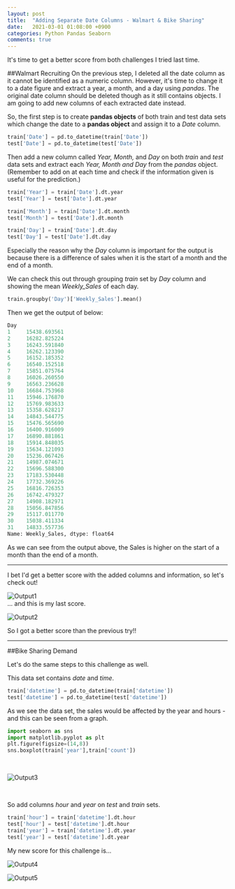 ```yaml
---
layout: post
title:  "Adding Separate Date Columns - Walmart & Bike Sharing"
date:   2021-03-01 01:08:00 +0900
categories: Python Pandas Seaborn
comments: true
---
```


It's time to get a better score from both challenges I tried last time. 

##Walmart Recruiting
On the previous step, I deleted all the date column as it cannot be identified as a numeric column. However, it's time to change it to a date figure and extract a year, a month, and a day using *pandas*. The original date column should be deleted though as it still contains objects. I am going to add new columns of each extracted date instead.

So, the first step is to create **pandas objects** of both train and test data sets which change the date to a **pandas object** and assign it to a *Date* column.

```python
train['Date'] = pd.to_datetime(train['Date'])
test['Date'] = pd.to_datetime(test['Date'])
```
Then add a new column called *Year, Month,* and *Day* on both *train* and *test* data sets and extract each *Year, Month and Day* from the *pandas* object. (Remember to add on at each time and check if the information given is useful for the prediction.)

```python
train['Year'] = train['Date'].dt.year
test['Year'] = test['Date'].dt.year
```
```python
train['Month'] = train['Date'].dt.month
test['Month'] = test['Date'].dt.month
```
```python
train['Day'] = train['Date'].dt.day
test['Day'] = test['Date'].dt.day
```
Especially the reason why the *Day* column is important for the output is because there is a difference of sales when it is the start of a month and the end of a month.

We can check this out through grouping *train* set by *Day* column and showing the mean *Weekly_Sales* of each day.

```python
train.groupby('Day')['Weekly_Sales'].mean()
```

Then we get the output of below:
```python
Day
1     15438.693561
2     16282.825224
3     16243.591840
4     16262.123390
5     16152.185352
6     16540.152518
7     15851.075764
8     16026.260550
9     16563.236628
10    16684.753968
11    15946.176870
12    15769.983633
13    15358.628217
14    14843.544775
15    15476.565690
16    16400.916009
17    16890.881861
18    15914.848035
19    15634.121093
20    15236.067426
21    14987.074671
22    15696.588300
23    17183.530448
24    17732.369226
25    16816.726353
26    16742.479327
27    14908.182971
28    15056.847856
29    15117.011770
30    15038.411334
31    14833.557736
Name: Weekly_Sales, dtype: float64
```

As we can see from the output above, the Sales is higher on the start of a month than the end of a month.

___
I bet I'd get a better score with the added columns and information, so let's check out! <br/>

![Output1](https://user-images.githubusercontent.com/75198944/111740334-e8c49980-88c7-11eb-977f-067a60a33a16.png)
<br/>
... and this is my last score. <br/>

![Output2](https://user-images.githubusercontent.com/75198944/111740493-33461600-88c8-11eb-96aa-e3478314103c.png)



So I got a better score than the previous try!!

---
##Bike Sharing Demand

Let's do the same steps to this challenge as well.

This data set contains *date* and *time*.

```python
train['datetime'] = pd.to_datetime(train['datetime'])
test['datetime'] = pd.to_datetime(test['datetime'])
```

As we see the data set, the sales would be affected by the year and hours - and this can be seen from a graph.

```python
import seaborn as sns
import matplotlib.pyplot as plt
plt.figure(figsize=(14,8))
sns.boxplot(train['year'],train['count'])
```
<br/>

![Output3](https://user-images.githubusercontent.com/75198944/112266636-a0d2b780-8cb7-11eb-9f2d-f469c06b758b.png)

<br/>

So add columns *hour* and *year* on *test* and *train* sets.

```python
train['hour'] = train['datetime'].dt.hour
test['hour'] = test['datetime'].dt.hour
train['year'] = train['datetime'].dt.year
test['year'] = test['datetime'].dt.year
```

My new score for this challenge is...
<br/>

![Output4](https://user-images.githubusercontent.com/75198944/112267292-91a03980-8cb8-11eb-9357-0ee26a1005ca.png)

![Output5](https://user-images.githubusercontent.com/75198944/112267296-92d16680-8cb8-11eb-9e71-f46f7e9c4350.png)